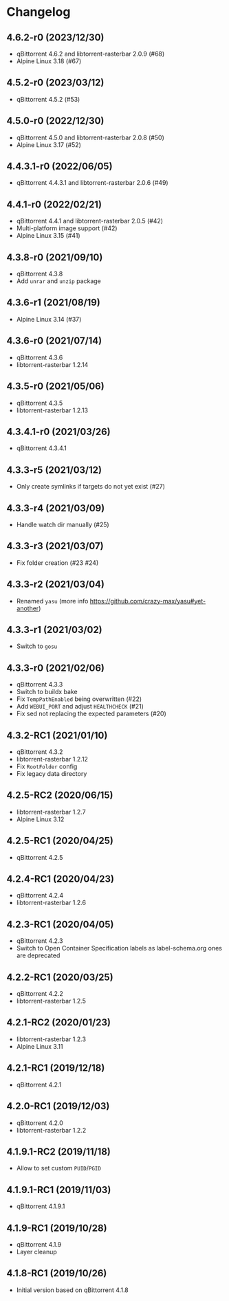 # Changelog

## 4.6.2-r0 (2023/12/30)

* qBittorrent 4.6.2 and libtorrent-rasterbar 2.0.9 (#68)
* Alpine Linux 3.18 (#67)

## 4.5.2-r0 (2023/03/12)

* qBittorrent 4.5.2 (#53)

## 4.5.0-r0 (2022/12/30)

* qBittorrent 4.5.0 and libtorrent-rasterbar 2.0.8 (#50)
* Alpine Linux 3.17 (#52)

## 4.4.3.1-r0 (2022/06/05)

* qBittorrent 4.4.3.1 and libtorrent-rasterbar 2.0.6 (#49)

## 4.4.1-r0 (2022/02/21)

* qBittorrent 4.4.1 and libtorrent-rasterbar 2.0.5 (#42)
* Multi-platform image support (#42)
* Alpine Linux 3.15 (#41)

## 4.3.8-r0 (2021/09/10)

* qBittorrent 4.3.8
* Add `unrar` and `unzip` package

## 4.3.6-r1 (2021/08/19)

* Alpine Linux 3.14 (#37)

## 4.3.6-r0 (2021/07/14)

* qBittorrent 4.3.6
* libtorrent-rasterbar 1.2.14

## 4.3.5-r0 (2021/05/06)

* qBittorrent 4.3.5
* libtorrent-rasterbar 1.2.13

## 4.3.4.1-r0 (2021/03/26)

* qBittorrent 4.3.4.1

## 4.3.3-r5 (2021/03/12)

* Only create symlinks if targets do not yet exist (#27)

## 4.3.3-r4 (2021/03/09)

* Handle watch dir manually (#25)

## 4.3.3-r3 (2021/03/07)

* Fix folder creation (#23 #24)

## 4.3.3-r2 (2021/03/04)

* Renamed `yasu` (more info https://github.com/crazy-max/yasu#yet-another)

## 4.3.3-r1 (2021/03/02)

* Switch to `gosu`

## 4.3.3-r0 (2021/02/06)

* qBittorrent 4.3.3
* Switch to buildx bake
* Fix `TempPathEnabled` being overwritten (#22)
* Add `WEBUI_PORT` and adjust `HEALTHCHECK` (#21)
* Fix sed not replacing the expected parameters (#20)

## 4.3.2-RC1 (2021/01/10)

* qBittorrent 4.3.2
* libtorrent-rasterbar 1.2.12
* Fix `RootFolder` config
* Fix legacy data directory

## 4.2.5-RC2 (2020/06/15)

* libtorrent-rasterbar 1.2.7
* Alpine Linux 3.12

## 4.2.5-RC1 (2020/04/25)

* qBittorrent 4.2.5

## 4.2.4-RC1 (2020/04/23)

* qBittorrent 4.2.4
* libtorrent-rasterbar 1.2.6

## 4.2.3-RC1 (2020/04/05)

* qBittorrent 4.2.3
* Switch to Open Container Specification labels as label-schema.org ones are deprecated

## 4.2.2-RC1 (2020/03/25)

* qBittorrent 4.2.2
* libtorrent-rasterbar 1.2.5

## 4.2.1-RC2 (2020/01/23)

* libtorrent-rasterbar 1.2.3
* Alpine Linux 3.11

## 4.2.1-RC1 (2019/12/18)

* qBittorrent 4.2.1

## 4.2.0-RC1 (2019/12/03)

* qBittorrent 4.2.0
* libtorrent-rasterbar 1.2.2

## 4.1.9.1-RC2 (2019/11/18)

* Allow to set custom `PUID`/`PGID`

## 4.1.9.1-RC1 (2019/11/03)

* qBittorrent 4.1.9.1

## 4.1.9-RC1 (2019/10/28)

* qBittorrent 4.1.9
* Layer cleanup

## 4.1.8-RC1 (2019/10/26)

* Initial version based on qBittorrent 4.1.8
